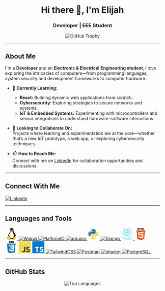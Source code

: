 <h1 align="center">Hi there 👋, I'm Elijah</h1>
<h3 align="center">Developer | EEE Student</h3>

<p align="center">
  <img src="https://github-profile-trophy.vercel.app/?username=noiz-x" alt="GitHub Trophy" />
</p>

---

## About Me

I'm a **Developer** and an **Electronic & Electrical Engineering student**, I love exploring the intricacies of computers—from programming languages, system security and development frameworks to computer hardware.

- 🌱 **Currently Learning:**  
  - **React:** Building dynamic web applications from scratch.  
  - **Cybersecurity:** Exploring strategies to secure networks and systems.  
  - **IoT & Embedded Systems:** Experimenting with microcontrollers and sensor integrations to understand hardware-software interactions.

- 👯 **Looking to Collaborate On:**  
  Projects where learning and experimentation are at the core—whether that’s a new IoT prototype, a web app, or exploring cybersecurity techniques.

- 📫 **How to Reach Me:**  
  Connect with me on [LinkedIn](https://linkedin.com/in/iamgeekspe/) for collaboration opportunities and discussions.

---

## Connect With Me

<p align="left">
  <a href="https://linkedin.com/in/iamgeekspe" target="_blank">
    <img align="center" src="https://raw.githubusercontent.com/rahuldkjain/github-profile-readme-generator/master/src/images/icons/Social/linked-in-alt.svg" alt="LinkedIn" height="30" width="40" />
  </a>
</p>

---

## Languages and Tools

<p align="left">
  <a href="https://www.linux.org/" target="_blank" rel="noreferrer">
    <img src="https://raw.githubusercontent.com/devicons/devicon/master/icons/linux/linux-original.svg" alt="Linux" width="40" height="40"/>
  </a>
  <a href="https://wokwi.com/" target="_blank" rel="noreferrer">
    <img src="https://docs.wokwi.com/img/favicon-white.png" alt="Wokwi" width="40" height="40"/>
  </a>
  <a href="https://platformio.org/" target="_blank" rel="noreferrer">
    <img src="https://cdn.worldvectorlogo.com/logos/platformio.svg" alt="PlatformIO" width="40" height="40"/>
  </a>
  <a href="https://www.arduino.cc/" target="_blank" rel="noreferrer">
    <img src="https://cdn.worldvectorlogo.com/logos/arduino-1.svg" alt="arduino" width="40" height="40"/>
  </a>
  <a href="https://www.python.org" target="_blank" rel="noreferrer">
    <img src="https://raw.githubusercontent.com/devicons/devicon/master/icons/python/python-original.svg" alt="Python" width="40" height="40"/>
  </a>
  <a href="https://www.djangoproject.com/" target="_blank" rel="noreferrer">
    <img src="https://cdn.worldvectorlogo.com/logos/django.svg" alt="Django" width="40" height="40"/>
  </a>
  <a href="https://reactjs.org/" target="_blank" rel="noreferrer">
    <img src="https://raw.githubusercontent.com/devicons/devicon/master/icons/react/react-original-wordmark.svg" alt="React" width="40" height="40"/>
  </a>
  <a href="https://www.w3.org/html/" target="_blank" rel="noreferrer">
    <img src="https://raw.githubusercontent.com/devicons/devicon/master/icons/html5/html5-original-wordmark.svg" alt="HTML5" width="40" height="40"/>
  </a>
  <a href="https://www.w3schools.com/css/" target="_blank" rel="noreferrer">
    <img src="https://raw.githubusercontent.com/devicons/devicon/master/icons/css3/css3-original-wordmark.svg" alt="CSS3" width="40" height="40"/>
  </a>
  <a href="https://developer.mozilla.org/en-US/docs/Web/JavaScript" target="_blank" rel="noreferrer">
    <img src="https://raw.githubusercontent.com/devicons/devicon/master/icons/javascript/javascript-original.svg" alt="JavaScript" width="40" height="40"/>
  </a>
  <a href="https://www.typescriptlang.org" target="_blank" rel="noreferrer">
    <img src="https://raw.githubusercontent.com/devicons/devicon/master/icons/typescript/typescript-original.svg" alt="TypeScript" width="40" height="40"/>
  </a>
  <a href="https://tailwindcss.com/" target="_blank" rel="noreferrer">
    <img src="https://cdn.worldvectorlogo.com/logos/tailwindcss.svg" alt="TailwindCSS" width="40" height="40"/>
  </a>
  <a href="https://www.postman.com/" target="_blank" rel="noreferrer">
    <img src="https://cdn.worldvectorlogo.com/logos/postman.svg" alt="Postman" width="40" height="40"/>
  </a>
  <a href="https://ui.shadcn.com/" target="_blank" rel="noreferrer">
    <img src="https://ui.shadcn.com/favicon-16x16.png" alt="shadcn" width="40" height="40"/>
  </a>
  <a href="https://www.postgresql.org/" target="_blank" rel="noreferrer">
    <img src="https://cdn.worldvectorlogo.com/logos/postgresql.svg" alt="PostgreSQL" width="40" height="40"/>
  </a>
</p>

---

## GitHub Stats
<div align="center">
  <img src="https://github-readme-stats.vercel.app/api/top-langs?username=noiz-x&show_icons=true&locale=en&layout=compact&theme=dark&langs_count=8" alt="Top Languages" height="200">
</div>
